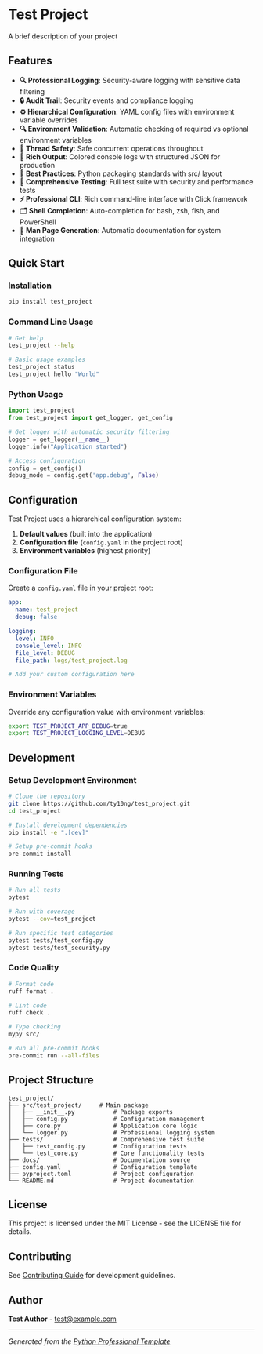 # Test Project

A brief description of your project

## Features

- **🔍 Professional Logging**: Security-aware logging with sensitive data filtering
- **🔒 Audit Trail**: Security events and compliance logging
- **⚙️ Hierarchical Configuration**: YAML config files with environment variable overrides
- **🔍 Environment Validation**: Automatic checking of required vs optional environment variables
- **🧵 Thread Safety**: Safe concurrent operations throughout
- **🎨 Rich Output**: Colored console logs with structured JSON for production
- **📁 Best Practices**: Python packaging standards with src/ layout
- **🧪 Comprehensive Testing**: Full test suite with security and performance tests
- **⚡ Professional CLI**: Rich command-line interface with Click framework
- **🗂️ Shell Completion**: Auto-completion for bash, zsh, fish, and PowerShell
- **📖 Man Page Generation**: Automatic documentation for system integration

## Quick Start

### Installation

```bash
pip install test_project
```

### Command Line Usage

```bash
# Get help
test_project --help

# Basic usage examples
test_project status
test_project hello "World"
```

### Python Usage

```python
import test_project
from test_project import get_logger, get_config

# Get logger with automatic security filtering
logger = get_logger(__name__)
logger.info("Application started")

# Access configuration
config = get_config()
debug_mode = config.get('app.debug', False)
```

## Configuration

Test Project uses a hierarchical configuration system:

1. **Default values** (built into the application)
2. **Configuration file** (`config.yaml` in the project root)
3. **Environment variables** (highest priority)

### Configuration File

Create a `config.yaml` file in your project root:

```yaml
app:
  name: test_project
  debug: false

logging:
  level: INFO
  console_level: INFO
  file_level: DEBUG
  file_path: logs/test_project.log

# Add your custom configuration here
```

### Environment Variables

Override any configuration value with environment variables:

```bash
export TEST_PROJECT_APP_DEBUG=true
export TEST_PROJECT_LOGGING_LEVEL=DEBUG
```

## Development

### Setup Development Environment

```bash
# Clone the repository
git clone https://github.com/ty10ng/test_project.git
cd test_project

# Install development dependencies
pip install -e ".[dev]"

# Setup pre-commit hooks
pre-commit install
```

### Running Tests

```bash
# Run all tests
pytest

# Run with coverage
pytest --cov=test_project

# Run specific test categories
pytest tests/test_config.py
pytest tests/test_security.py
```

### Code Quality

```bash
# Format code
ruff format .

# Lint code
ruff check .

# Type checking
mypy src/

# Run all pre-commit hooks
pre-commit run --all-files
```

## Project Structure

```
test_project/
├── src/test_project/     # Main package
│   ├── __init__.py           # Package exports
│   ├── config.py             # Configuration management
│   ├── core.py               # Application core logic
│   └── logger.py             # Professional logging system
├── tests/                    # Comprehensive test suite
│   ├── test_config.py        # Configuration tests
│   └── test_core.py          # Core functionality tests
├── docs/                     # Documentation source
├── config.yaml               # Configuration template
├── pyproject.toml            # Project configuration
└── README.md                 # Project documentation
```

## License

This project is licensed under the MIT License - see the LICENSE file for details.


## Contributing

See [Contributing Guide](contributing.md) for development guidelines.

## Author

**Test Author** - test@example.com

---

*Generated from the [Python Professional Template](https://github.com/ty10ng/python-template)*
